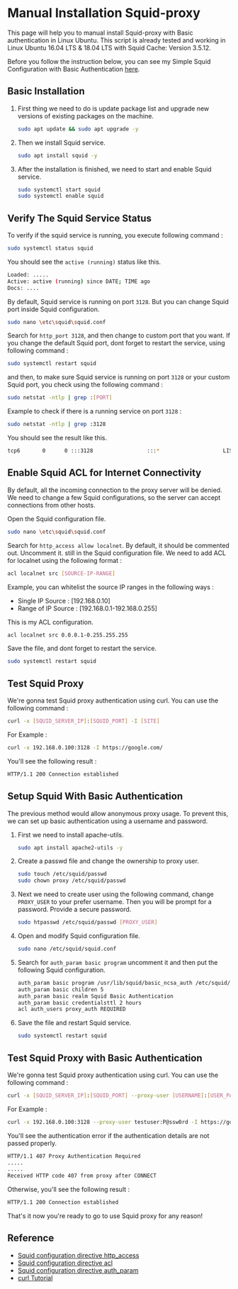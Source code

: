 # Manual Installation Squid-proxy
This page will help you to manual install Squid-proxy with Basic authentication in Linux Ubuntu. This script is already tested and working in Linux Ubuntu 16.04 LTS & 18.04 LTS with Squid Cache: Version 3.5.12.

Before you follow the instruction below, you can see my Simple Squid Configuration with Basic Authentication [here](squid.conf "Simple Squid Configuration with Basic Authentication").
## Basic Installation
1. First thing we need to do is update package list and upgrade new versions of existing packages on the machine.
   ```bash
   sudo apt update && sudo apt upgrade -y
   ```
2. Then we install Squid service.
   ```bash
   sudo apt install squid -y
   ```
3. After the installation is finished, we need to start and enable Squid service.
   ``` bash
   sudo systemctl start squid
   sudo systemctl enable squid
   ```
## Verify The Squid Service Status
To verify if the squid service is running, you execute following command :
```bash
sudo systemctl status squid
```
You should see the `active (running)` status like this.
```bash
Loaded: .....
Active: active (running) since DATE; TIME ago
Docs: ....
```
By default, Squid service is running on port `3128`. But you can change Squid port inside Squid configuration. 
```bash
sudo nano \etc\squid\squid.conf
```
Search for `http_port 3128`, and then change to custom port that you want. If you change the default Squid port, dont forget to restart the service, using following command :
```bash
sudo systemctl restart squid
```
and then, to make sure Squid service is running on port `3128` or your custom Squid port, you check using the following command :
```bash
sudo netstat -ntlp | grep :[PORT]
```
Example to check if there is a running service on port `3128` :
```bash
sudo netstat -ntlp | grep :3128
```
You should see the result like this.
```bash
tcp6       0      0 :::3128                 :::*                    LISTEN      108936/(squid-1)
```
## Enable Squid ACL for Internet Connectivity
By default, all the incoming connection to the proxy server will be denied. We need to change a few Squid configurations, so the server can accept connections from other hosts.

Open the Squid configuration file.
```bash
sudo nano \etc\squid\squid.conf
```
Search for `http_access allow localnet`. By default, it should be commented out. Uncomment it.
still in the Squid configuration file. We need to add ACL for localnet using the following format :
```bash
acl localnet src [SOURCE-IP-RANGE]
```
Example, you can whitelist the source IP ranges in the following ways :
- Single IP Source : [192.168.0.10]
- Range of IP Source : [192.168.0.1-192.168.0.255]

This is my ACL configuration.
```bash
acl localnet src 0.0.0.1-0.255.255.255
```
Save the file, and dont forget to restart the service.
```bash
sudo systemctl restart squid
```
## Test Squid Proxy
We're gonna test Squid proxy authentication using curl. You can use the following command :
```bash
curl -x [SQUID_SERVER_IP]:[SQUID_PORT] -I [SITE]
```
For Example :
```bash
curl -x 192.168.0.100:3128 -I https://google.com/
```
You'll see the following result :
```bash
HTTP/1.1 200 Connection established
```
## Setup Squid With Basic Authentication
The previous method would allow anonymous proxy usage. To prevent this, we can set up basic authentication using a username and password.
1. First we need to install apache-utils.
   ```bash
   sudo apt install apache2-utils -y
   ```
2. Create a passwd file and change the ownership to proxy user.
   ```bash
   sudo touch /etc/squid/passwd
   sudo chown proxy /etc/squid/passwd
   ```
3. Next we need to create user using the following command, change `PROXY_USER` to your prefer username. Then you will be prompt for a password. Provide a secure password.
   ```bash
   sudo htpasswd /etc/squid/passwd [PROXY_USER]
   ```
4. Open and modify Squid configuration file.
   ```bash
   sudo nano /etc/squid/squid.conf
   ```
5. Search for `auth_param basic program` uncomment it and then put the following Squid configuration.
   ```bash
   auth_param basic program /usr/lib/squid/basic_ncsa_auth /etc/squid/passwd
   auth_param basic children 5
   auth_param basic realm Squid Basic Authentication
   auth_param basic credentialsttl 2 hours
   acl auth_users proxy_auth REQUIRED
   ```
6. Save the file and restart Squid service.
   ```bash
   sudo systemctl restart squid
   ```
## Test Squid Proxy with Basic Authentication
We're gonna test Squid proxy authentication using curl. You can use the following command :
```bash
curl -x [SQUID_SERVER_IP]:[SQUID_PORT] --proxy-user [USERNAME]:[USER_PASSWORD] -I [SITE]
```
For Example :
```bash
curl -x 192.168.0.100:3128 --proxy-user testuser:P@ssw0rd -I https://google.com/
```
You'll see the authentication error if the authentication details are not passed properly.
```bash
HTTP/1.1 407 Proxy Authentication Required
.....
.....
Received HTTP code 407 from proxy after CONNECT
```
Otherwise, you'll see the following result :
```bash
HTTP/1.1 200 Connection established
```
That's it now you're ready to go to use Squid proxy for any reason!
## Reference
- [Squid configuration directive http_access](http://www.squid-cache.org/Doc/config/http_access/)
- [Squid configuration directive acl](http://www.squid-cache.org/Doc/config/acl/)
- [Squid configuration directive auth_param](http://www.squid-cache.org/Doc/config/auth_param/)
- [curl Tutorial](https://curl.haxx.se/docs/httpscripting.html)